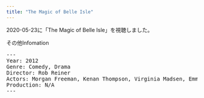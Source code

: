 ```yaml
---
title: "The Magic of Belle Isle"
---
```

2020-05-23に「The Magic of Belle Isle」を視聴しました。

その他Infomation
<pre>
---
Year: 2012
Genre: Comedy, Drama
Director: Rob Reiner
Actors: Morgan Freeman, Kenan Thompson, Virginia Madsen, Emma Fuhrmann
Production: N/A
---
</pre>